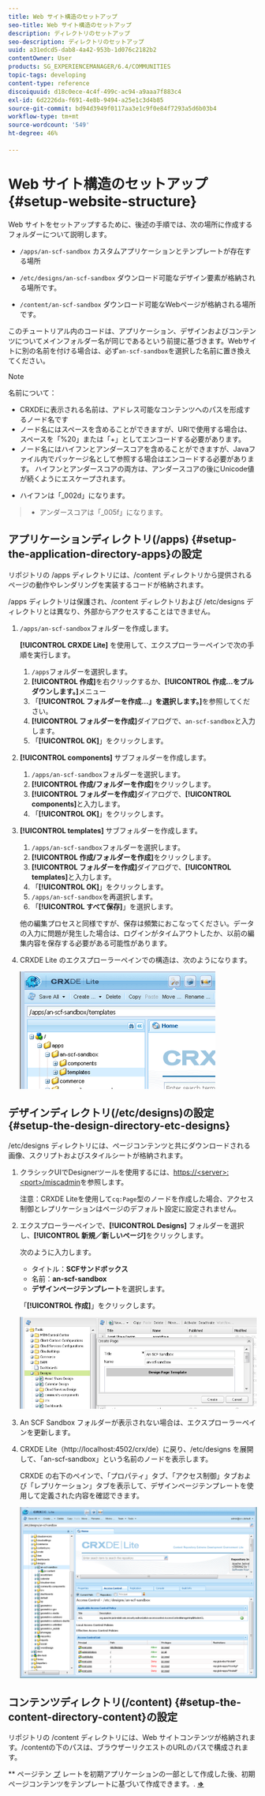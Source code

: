 ```yaml
---
title: Web サイト構造のセットアップ
seo-title: Web サイト構造のセットアップ
description: ディレクトリのセットアップ
seo-description: ディレクトリのセットアップ
uuid: a31edcd5-dab8-4a42-953b-1d076c2182b2
contentOwner: User
products: SG_EXPERIENCEMANAGER/6.4/COMMUNITIES
topic-tags: developing
content-type: reference
discoiquuid: d18c0ece-4c4f-499c-ac94-a9aaa7f883c4
exl-id: 6d2226da-f691-4e8b-9494-a25e1c3d4b85
source-git-commit: bd94d3949f0117aa3e1c9f0e84f7293a5d6b03b4
workflow-type: tm+mt
source-wordcount: '549'
ht-degree: 46%

---
```


# Web サイト構造のセットアップ  {#setup-website-structure}

Web サイトをセットアップするために、後述の手順では、次の場所に作成するフォルダーについて説明します。

* `/apps/an-scf-sandbox`
カスタムアプリケーションとテンプレートが存在する場所

* `/etc/designs/an-scf-sandbox`
ダウンロード可能なデザイン要素が格納される場所です。

* `/content/an-scf-sandbox`
ダウンロード可能なWebページが格納される場所です。

このチュートリアル内のコードは、アプリケーション、デザインおよびコンテンツについてメインフォルダー名が同じであるという前提に基づきます。Webサイトに別の名前を付ける場合は、必ず`an-scf-sandbox`を選択した名前に置き換えてください。

>[!NOTE]
>
>名前について：
>
>* CRXDEに表示される名前は、アドレス可能なコンテンツへのパスを形成するノード名です
>* ノード名にはスペースを含めることができますが、URIで使用する場合は、スペースを「%20」または「+」としてエンコードする必要があります。
>* ノード名にはハイフンとアンダースコアを含めることができますが、Javaファイル内でパッケージ名として参照する場合はエンコードする必要があります。 ハイフンとアンダースコアの両方は、アンダースコアの後にUnicode値が続くようにエスケープされます。

   >
   >   
   * ハイフンは「_002d」になります。
   >   * アンダースコアは「_005f」になります。


## アプリケーションディレクトリ(/apps) {#setup-the-application-directory-apps}の設定

リポジトリの /apps ディレクトリには、/content ディレクトリから提供されるページの動作やレンダリングを実装するコードが格納されます。

/apps ディレクトリは保護され、/content ディレクトリおよび /etc/designs ディレクトリとは異なり、外部からアクセスすることはできません。

1. `/apps/an-scf-sandbox`フォルダーを作成します。

   **[!UICONTROL CRXDE Lite]** を使用して、エクスプローラーペインで次の手順を実行します。

   1. `/apps`フォルダーを選択します。
   1. **[!UICONTROL 作成]**&#x200B;を右クリックするか、**[!UICONTROL 作成…をプルダウンします。]**&#x200B;メニュー
   1. 「**[!UICONTROL フォルダーを作成…」を選択します。]**&#x200B;を参照してください。
   1. **[!UICONTROL フォルダーを作成]**&#x200B;ダイアログで、`an-scf-sandbox`と入力します。
   1. 「**[!UICONTROL OK]**」をクリックします。

1. **[!UICONTROL components]** サブフォルダーを作成します。

   1. `/apps/an-scf-sandbox`フォルダーを選択します。
   1. **[!UICONTROL 作成/フォルダーを作成]**&#x200B;をクリックします。
   1. **[!UICONTROL フォルダーを作成]**&#x200B;ダイアログで、**[!UICONTROL components]**&#x200B;と入力します。
   1. 「**[!UICONTROL OK]**」をクリックします。

1. **[!UICONTROL templates]** サブフォルダーを作成します。

   1. `/apps/an-scf-sandbox`フォルダーを選択します。
   1. **[!UICONTROL 作成/フォルダーを作成]**&#x200B;をクリックします。
   1. **[!UICONTROL フォルダーを作成]**&#x200B;ダイアログで、**[!UICONTROL templates]**&#x200B;と入力します。
   1. 「**[!UICONTROL OK]**」をクリックします。
   1. `/apps/an-scf-sandbox`を再選択します。
   1. 「**[!UICONTROL すべて保存]**」を選択します。

   他の編集プロセスと同様ですが、保存は頻繁におこなってください。データの入力に問題が発生した場合は、ログインがタイムアウトしたか、以前の編集内容を保存する必要がある可能性があります。

1. CRXDE Lite のエクスプローラーペインでの構造は、次のようになります。

   ![chlimage_1-44](assets/chlimage_1-44.png)

## デザインディレクトリ(/etc/designs)の設定{#setup-the-design-directory-etc-designs}

/etc/designs ディレクトリには、ページコンテンツと共にダウンロードされる画像、スクリプトおよびスタイルシートが格納されます。

1. クラシックUIでDesignerツールを使用するには、[https://&lt;server>:&lt;port>/miscadmin](http://localhost:4502/miscadmin)を参照します。

   注意：CRXDE Liteを使用して`cq:Page`型のノードを作成した場合、アクセス制御とレプリケーションはページのデフォルト設定に設定されません。

1. エクスプローラーペインで、**[!UICONTROL Designs]** フォルダーを選択し、**[!UICONTROL 新規／新しいページ]**&#x200B;をクリックします。

   次のように入力します。

   * タイトル：**SCFサンドボックス**
   * 名前：**an-scf-sandbox**
   * **デザインページテンプレート**&#x200B;を選択します。

   「**[!UICONTROL 作成]**」をクリックします。

   ![chlimage_1-45](assets/chlimage_1-45.png)

1. An SCF Sandbox フォルダーが表示されない場合は、エクスプローラーペインを更新します。

1. CRXDE Lite（http://localhost:4502/crx/de）に戻り、/etc/designs を展開して、「an-scf-sandbox」という名前のノードを表示します。

   CRXDE の右下のペインで、「プロパティ」タブ、「アクセス制御」タブおよび「レプリケーション」タブを表示して、デザインページテンプレートを使用して定義された内容を確認できます。

   ![chlimage_1-46](assets/chlimage_1-46.png)

## コンテンツディレクトリ(/content) {#setup-the-content-directory-content}の設定

リポジトリの /content ディレクトリには、Web サイトコンテンツが格納されます。/contentの下のパスは、ブラウザーリクエストのURLのパスで構成されます。

** ページテン [プ](initial-app.md#createthepagetemplate) レートを初期アプリケーションの一部として作成した後、初期ページコンテンツをテンプレートに基づいて作成できます。.  [**⇒**](initial-app.md)
